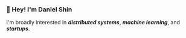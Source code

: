 ### 👋  Hey! I'm Daniel Shin

I'm broadly interested in ***distributed systems***, ***machine learning***, and ***startups***. 
